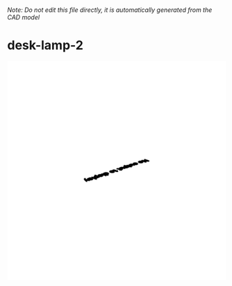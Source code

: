 ###### Note: Do not edit this file directly, it is automatically generated from the CAD model

# desk-lamp-2

![](/project.svg)



 

